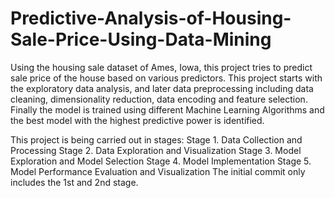 # Predictive-Analysis-of-Housing-Sale-Price-Using-Data-Mining
Using the housing sale dataset of Ames, Iowa, this project tries to predict sale price of the house based on various predictors. This project starts with the exploratory data analysis, and later data preprocessing including data cleaning, dimensionality reduction, data encoding and feature selection. Finally the model is trained using different Machine Learning Algorithms and the best model with the highest predictive power is identified.

This project is being carried out in stages:
Stage 1. Data Collection and Processing
Stage 2. Data Exploration and Visualization
Stage 3. Model Exploration and Model Selection
Stage 4. Model Implementation
Stage 5. Model Performance Evaluation and Visualization
The initial commit only includes the 1st and 2nd stage.
